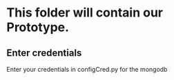 # This folder will contain our Prototype.

## Enter credentials
Enter your credentials in configCred.py for the mongodb